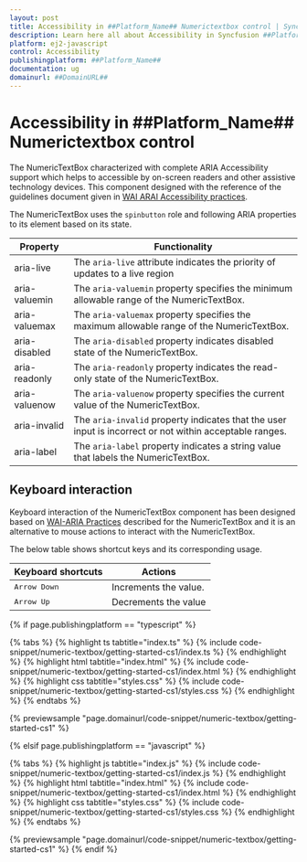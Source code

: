 ```yaml
---
layout: post
title: Accessibility in ##Platform_Name## Numerictextbox control | Syncfusion
description: Learn here all about Accessibility in Syncfusion ##Platform_Name## Numerictextbox control of Syncfusion Essential JS 2 and more.
platform: ej2-javascript
control: Accessibility 
publishingplatform: ##Platform_Name##
documentation: ug
domainurl: ##DomainURL##
---
```


# Accessibility in ##Platform_Name## Numerictextbox control

The NumericTextBox characterized with complete ARIA Accessibility support which helps to accessible by on-screen readers and other assistive technology devices. This component designed with the reference of the guidelines document given in [WAI ARAI Accessibility practices](https://www.w3.org/TR/wai-aria/#spinbutton).

The NumericTextBox uses the `spinbutton` role and following ARIA properties to its element based on its state.

| **Property** | **Functionality** |
| --- | --- |
| aria-live | The `aria-live` attribute indicates the priority of updates to a live region |
| aria-valuemin | The `aria-valuemin` property specifies the minimum allowable range of the NumericTextBox.|
| aria-valuemax | The `aria-valuemax` property specifies the maximum allowable range of the NumericTextBox. |
| aria-disabled | The `aria-disabled` property indicates disabled state of the NumericTextBox. |
| aria-readonly | The `aria-readonly` property indicates the read-only state of the NumericTextBox. |
| aria-valuenow | The `aria-valuenow` property specifies the current value of the NumericTextBox. |
| aria-invalid | The `aria-invalid` property indicates that the user input is incorrect or not within acceptable ranges. |
| aria-label | The `aria-label` property indicates a string value that labels the NumericTextBox. |

## Keyboard interaction

Keyboard interaction of the NumericTextBox component has been designed based on
[WAI-ARIA Practices](https://www.w3.org/TR/wai-aria/roles#spinbutton) described for the NumericTextBox and
it is an alternative to mouse actions to interact with the NumericTextBox.

The below table shows shortcut keys and its corresponding usage.

| **Keyboard shortcuts** | **Actions** |
| --- | --- |
| <kbd>Arrow Down</kbd> | Increments the value. |
| <kbd>Arrow Up</kbd> | Decrements the value |

{% if page.publishingplatform == "typescript" %}

 {% tabs %}
{% highlight ts tabtitle="index.ts" %}
{% include code-snippet/numeric-textbox/getting-started-cs1/index.ts %}
{% endhighlight %}
{% highlight html tabtitle="index.html" %}
{% include code-snippet/numeric-textbox/getting-started-cs1/index.html %}
{% endhighlight %}
{% highlight css tabtitle="styles.css" %}
{% include code-snippet/numeric-textbox/getting-started-cs1/styles.css %}
{% endhighlight %}
{% endtabs %}
        
{% previewsample "page.domainurl/code-snippet/numeric-textbox/getting-started-cs1" %}

{% elsif page.publishingplatform == "javascript" %}

{% tabs %}
{% highlight js tabtitle="index.js" %}
{% include code-snippet/numeric-textbox/getting-started-cs1/index.js %}
{% endhighlight %}
{% highlight html tabtitle="index.html" %}
{% include code-snippet/numeric-textbox/getting-started-cs1/index.html %}
{% endhighlight %}
{% highlight css tabtitle="styles.css" %}
{% include code-snippet/numeric-textbox/getting-started-cs1/styles.css %}
{% endhighlight %}
{% endtabs %}

{% previewsample "page.domainurl/code-snippet/numeric-textbox/getting-started-cs1" %}
{% endif %}
